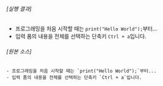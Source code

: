 ###### [실행 결과]

- 프로그래밍을 처음 시작할 때는 `print("Hello World");`부터... 
- 입력 폼의 내용을 전체를 선택하는 단축키 `Ctrl + a`입니다.

###### [원본 소스]

```
- 프로그래밍을 처음 시작할 때는 `print("Hello World");`부터... 
- 입력 폼의 내용을 전체를 선택하는 단축키 `Ctrl + a`입니다.
```
